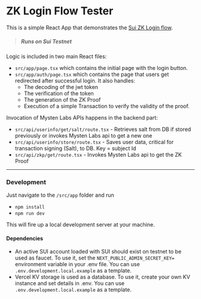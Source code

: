 # ZK Login Flow Tester


This is a simple React App that demonstrates the [Sui ZK Login flow](https://docs.sui.io/concepts/cryptography/zklogin).

> ##### Runs on Sui Testnet 

Logic is included in two main React files:

 - `src/app/page.tsx` which contains the initial page with the login button.
 - `src/app/auth/page.tsx` which contains the page that users get redirected after successful login. It also handles:
   - The decoding of the jwt token
   - The verification of the token
   - The generation of the ZK Proof
   - Execution of a simple Transaction to verify the validity of the proof.


Invocation of Mysten Labs APIs happens in the backend part:

- `src/api/userinfo/get/salt/route.tsx` - Retrieves salt from DB if stored previously or invokes Mysten Labs api to get a new one
- `src/api/userinfo/store/route.tsx` - Saves user data, critical for transaction signing (Salt), to DB. Key = subject Id
- `src/api/zkp/get/route.tsx` - Invokes Mysten Labs api to get the ZK Proof

---

### Development

Just navigate to the `/src/app` folder and run
 -   `npm install`
 -   `npm run dev`

This will fire up a local development server at your machine.

#### Dependencies

 - An active SUI account loaded with SUI should exist on testnet to be used as faucet. To use it, set  the `NEXT_PUBLIC_ADMIN_SECRET_KEY=` environment variable in your .env file. You can use `.env.development.local.example` as a template.
 - Vercel KV storage is used as a database. To use it, create your own KV instance and set details in .env. You can use `.env.development.local.example` as a template.
